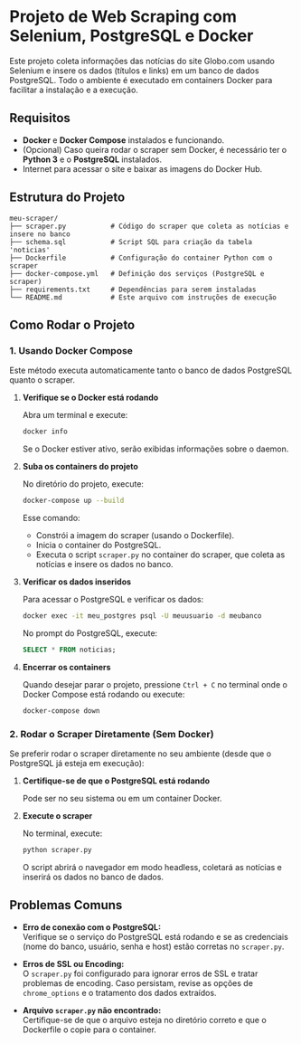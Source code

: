# Projeto de Web Scraping com Selenium, PostgreSQL e Docker

Este projeto coleta informações das notícias do site Globo.com usando Selenium e insere os dados (títulos e links) em um banco de dados PostgreSQL. Todo o ambiente é executado em containers Docker para facilitar a instalação e a execução.

## Requisitos

- **Docker** e **Docker Compose** instalados e funcionando.
- (Opcional) Caso queira rodar o scraper sem Docker, é necessário ter o **Python 3** e o **PostgreSQL** instalados.
- Internet para acessar o site e baixar as imagens do Docker Hub.

## Estrutura do Projeto

```
meu-scraper/
├── scraper.py           # Código do scraper que coleta as notícias e insere no banco
├── schema.sql           # Script SQL para criação da tabela 'noticias'
├── Dockerfile           # Configuração do container Python com o scraper
├── docker-compose.yml   # Definição dos serviços (PostgreSQL e scraper)
├── requirements.txt     # Dependências para serem instaladas
└── README.md            # Este arquivo com instruções de execução
```

## Como Rodar o Projeto

### 1. Usando Docker Compose

Este método executa automaticamente tanto o banco de dados PostgreSQL quanto o scraper.

1. **Verifique se o Docker está rodando**

   Abra um terminal e execute:
   ```sh
   docker info
   ```
   Se o Docker estiver ativo, serão exibidas informações sobre o daemon.

2. **Suba os containers do projeto**

   No diretório do projeto, execute:
   ```sh
   docker-compose up --build
   ```
   Esse comando:
   - Constrói a imagem do scraper (usando o Dockerfile).
   - Inicia o container do PostgreSQL.
   - Executa o script `scraper.py` no container do scraper, que coleta as notícias e insere os dados no banco.

3. **Verificar os dados inseridos**

   Para acessar o PostgreSQL e verificar os dados:
   ```sh
   docker exec -it meu_postgres psql -U meuusuario -d meubanco
   ```
   No prompt do PostgreSQL, execute:
   ```sql
   SELECT * FROM noticias;
   ```

4. **Encerrar os containers**

   Quando desejar parar o projeto, pressione `Ctrl + C` no terminal onde o Docker Compose está rodando ou execute:
   ```sh
   docker-compose down
   ```

### 2. Rodar o Scraper Diretamente (Sem Docker)

Se preferir rodar o scraper diretamente no seu ambiente (desde que o PostgreSQL já esteja em execução):

1. **Certifique-se de que o PostgreSQL está rodando**

   Pode ser no seu sistema ou em um container Docker.

2. **Execute o scraper**

   No terminal, execute:
   ```sh
   python scraper.py
   ```
   O script abrirá o navegador em modo headless, coletará as notícias e inserirá os dados no banco de dados.

## Problemas Comuns

- **Erro de conexão com o PostgreSQL:**  
  Verifique se o serviço do PostgreSQL está rodando e se as credenciais (nome do banco, usuário, senha e host) estão corretas no `scraper.py`.

- **Erros de SSL ou Encoding:**  
  O `scraper.py` foi configurado para ignorar erros de SSL e tratar problemas de encoding. Caso persistam, revise as opções de `chrome_options` e o tratamento dos dados extraídos.

- **Arquivo `scraper.py` não encontrado:**  
  Certifique-se de que o arquivo esteja no diretório correto e que o Dockerfile o copie para o container.
